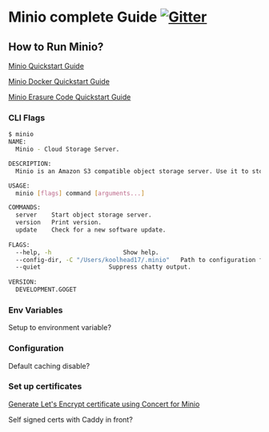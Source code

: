 # Minio complete Guide [![Gitter](https://badges.gitter.im/Join%20Chat.svg)](https://gitter.im/minio/minio?utm_source=badge&utm_medium=badge&utm_campaign=pr-badge&utm_content=badge)

## How to Run Minio?

[Minio Quickstart Guide](https://docs.minio.io/docs/minio-quickstart-guide)

[Minio Docker Quickstart Guide](https://docs.minio.io/docs/minio-docker-quickstart-guide)

[Minio Erasure Code Quickstart Guide](https://docs.minio.io/docs/minio-erasure-code-quickstart-guide)

### CLI Flags

```sh
$ minio
NAME:
  Minio - Cloud Storage Server.

DESCRIPTION:
  Minio is an Amazon S3 compatible object storage server. Use it to store photos, videos, VMs, containers, log files, or any blob of data as objects.

USAGE:
  minio [flags] command [arguments...]

COMMANDS:
  server	Start object storage server.
  version	Print version.
  update	Check for a new software update.
  
FLAGS:
  --help, -h					Show help.
  --config-dir, -C "/Users/koolhead17/.minio"	Path to configuration folder.
  --quiet					Suppress chatty output.
  
VERSION:
  DEVELOPMENT.GOGET

```

### Env Variables
Setup to environment variable?

### Configuration
Default caching disable?

### Set up certificates
 
[Generate Let's Encrypt certificate using Concert for Minio](https://docs.minio.io/docs/generate-let-s-encypt-certificate-using-concert-for-minio)

Self signed certs with Caddy in front?
